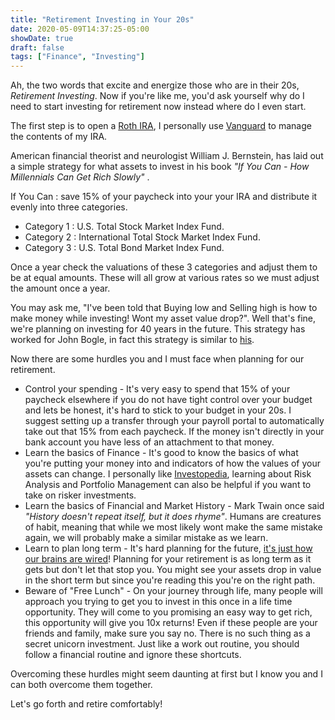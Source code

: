 ```yaml
---
title: "Retirement Investing in Your 20s"
date: 2020-05-09T14:37:25-05:00
showDate: true
draft: false
tags: ["Finance", "Investing"]
---
```


Ah, the two words that excite and energize those who are in their 20s, _Retirement Investing_. 
Now if you're like me, you'd ask yourself why do I need to start investing for retirement now instead where do I even start.

The first step is to open a [Roth IRA](https://en.wikipedia.org/wiki/Roth_IRA), I personally use [Vanguard](https://investor.vanguard.com/home) to manage the contents of my IRA. 


American financial theorist and neurologist William J. Bernstein, has laid out a simple strategy for what assets to invest in his book _"If You Can - How Millennials Can Get Rich Slowly"_ .

If You Can : save 15% of your paycheck into your your IRA and distribute it evenly into three categories.
* Category 1 : U.S. Total Stock Market Index Fund.
* Category 2 : International Total Stock Market Index Fund.
* Category 3 : U.S. Total Bond Market Index Fund. 

Once a year check the valuations of these 3 categories and adjust them to be at equal amounts. These will all grow at various rates so we must adjust the amount once a year. 

You may ask me, "I've been told that Buying low and Selling high is how to make money while investing! Wont my asset value drop?". Well that's fine, we're planning on investing for 40 years in the future. This strategy has worked for John Bogle, in fact this strategy is similar to [his](https://en.wikipedia.org/wiki/John_C._Bogle#Investment_philosophy).



Now there are some hurdles you and I must face when planning for our retirement.
* Control your spending - It's very easy to spend that 15% of your paycheck elsewhere if you do not have tight control over your budget and lets be honest, it's hard to stick to your budget in your 20s. I suggest setting up a transfer through your payroll portal to automatically take out that 15% from each paycheck. If the money isn't directly in your bank account you have less of an attachment to that money. 
* Learn the basics of Finance - It's good to know the basics of what you're putting your money into and indicators of how the values of your assets can change. I personally like [Investopedia](https://www.investopedia.com/investing-essentials-4689754), learning about Risk Analysis and Portfolio Management can also be helpful if you want to take on risker investments. 
* Learn the basics of Financial and Market History - Mark Twain once said _"History doesn't repeat itself, but it does rhyme"_. Humans are creatures of habit, meaning that while we most likely wont make the same mistake again, we will probably make a similar mistake as we learn. 
* Learn to plan long term - It's hard planning for the future, [it's just how our brains are wired](https://www.npr.org/templates/story/story.php?storyId=5530483)! Planning for your retirement is as long term as it gets but don't let that stop you. You might see your assets drop in value in the short term but since you're reading this you're on the right path.  
* Beware of "Free Lunch" - On your journey through life, many people will approach you trying to get you to invest in this once in a life time opportunity. They will come to you promising an easy way to get rich, this opportunity will give you 10x returns! Even if these people are your friends and family, make sure you say no. There is no such thing as a secret unicorn investment. Just like a work out routine, you should follow a financial routine and ignore these shortcuts. 

Overcoming these hurdles might seem daunting at first but I know you and I can both overcome them together.

Let's go forth and retire comfortably! 
